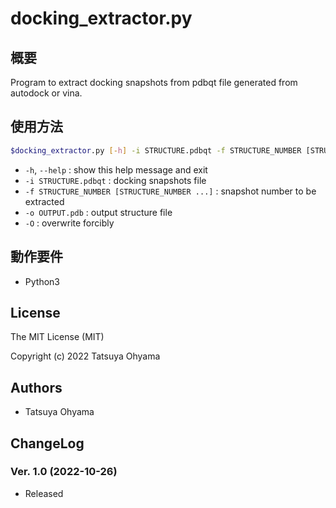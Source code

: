 # docking_extractor.py

## 概要
Program to extract docking snapshots from pdbqt file generated from autodock or vina.


## 使用方法
```sh
$docking_extractor.py [-h] -i STRUCTURE.pdbqt -f STRUCTURE_NUMBER [STRUCTURE_NUMBER ...] -o OUTPUT.pdb [-O]
```

* `-h`, `--help`
	: show this help message and exit
* `-i STRUCTURE.pdbqt`
	: docking snapshots file
* `-f STRUCTURE_NUMBER [STRUCTURE_NUMBER ...]`
	: snapshot number to be extracted
* `-o OUTPUT.pdb`
	: output structure file
* `-O`
	: overwrite forcibly


## 動作要件
* Python3


## License
The MIT License (MIT)

Copyright (c) 2022 Tatsuya Ohyama


## Authors
* Tatsuya Ohyama


## ChangeLog
### Ver. 1.0 (2022-10-26)
* Released
